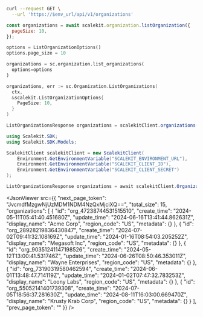<CodeWithHeader method="get" endpoint="/api/v1/organizations">
<Tabs groupId="tech-stack" querystring>
<TabItem value="curl" label="cURL">

```bash showLineNumbers
curl --request GET \
  --url 'https://$env_url/api/v1/organizations'
```

</TabItem>
<TabItem value="nodejs" label="Node.js">

```js showLineNumbers
const organizations = await scalekit.organization.listOrganization({
  pageSize: 10,
});
```

</TabItem>
<TabItem value="py" label="Python">

```python showLineNumbers
options = ListOrganizationOptions()
options.page_size = 10

organizations = sc.organization.list_organizations(
  options=options
)

```

</TabItem>
<TabItem value="golang" label="Go">

```go showLineNumbers
organizations, err := sc.Organization.ListOrganizations(
  ctx,
  &scalekit.ListOrganizationOptions{
    PageSize: 10,
  }
)
```

</TabItem>

<TabItem value="java" label="Java">

```java showLineNumbers
ListOrganizationsResponse organizations = scalekitClient.organizations().listOrganizations(10, "");
```

</TabItem>

<TabItem value="dotnet" label=".NET">

```csharp showLineNumbers
using Scalekit.SDK;
using Scalekit.SDK.Models;

ScalekitClient scalekitClient = new ScalekitClient(
    Environment.GetEnvironmentVariable("SCALEKIT_ENVIRONMENT_URL"),
    Environment.GetEnvironmentVariable("SCALEKIT_CLIENT_ID"),
    Environment.GetEnvironmentVariable("SCALEKIT_CLIENT_SECRET")
);

ListOrganizationsResponse organizations = await scalekitClient.Organization.ListOrganizations(10);
```

</TabItem>

</Tabs>
</CodeWithHeader>
<CodeWithHeader title="Response">

<JsonViewer src={{
    "next_page_token": "JvcmdfMzgwNjUzMDM1NDM4NzQxMjciXQ==",
    "total_size": 15,
    "organizations": [
        {
            "id": "org_47238744531515510",
            "create_time": "2024-05-11T05:41:40.451680Z",
            "update_time": "2024-06-16T13:41:44.862631Z",
            "display_name": "Acme Corp",
            "region_code": "US",
            "metadata": {}
        },
        {
            "id": "org_28928219836430847",
            "create_time": "2024-07-02T09:41:32.108169Z",
            "update_time": "2024-01-16T08:54:03.205252Z",
            "display_name": "Megasoft Inc",
            "region_code": "US",
            "metadata": {}
        },
        {
            "id": "org_90351241147198526",
            "create_time": "2024-05-12T13:00:41.531746Z",
            "update_time": "2024-06-26T08:50:46.353011Z",
            "display_name": "Wayne Enterprises",
            "region_code": "US",
            "metadata": {}
        },
        {
            "id": "org_73190319580462594",
            "create_time": "2024-06-01T13:48:47.714119Z",
            "update_time": "2024-01-02T07:47:32.783253Z",
            "display_name": "Loony Labs",
            "region_code": "US",
            "metadata": {}
        },
        {
            "id": "org_55052141401739308",
            "create_time": "2024-07-05T18:56:37.281630Z",
            "update_time": "2024-08-11T16:03:00.669470Z",
            "display_name": "Krusty Krab Corp",
            "region_code": "US",
            "metadata": {}
        }
    ],
    "prev_page_token": ""
}} />

</CodeWithHeader>
